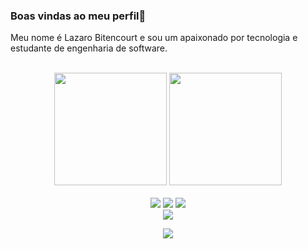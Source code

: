 ### Boas vindas ao meu perfil👋

Meu nome é Lazaro Bitencourt e sou um apaixonado por tecnologia e estudante de engenharia de software.

<br>

<!-- GITHUB STATUS -->
<div align="center">
  <img height="180em" src="https://github-readme-stats.vercel.app/api?username=LazaroBitencourt&show_icons=true&theme=dark&include_all_commits=true&count_private=true"/>
  <img height="180em" src="https://github-readme-stats.vercel.app/api/top-langs/?username=LazaroBitencourt&layout=compact&langs_count=10&theme=dark"/>

  <!-- TEMAS: dark, radical, merko, gruvbox, tokyonight, onedark, cobalt, synthwave, highcontrast, dracula -->
</div>

<br>

<div align="center">
  <img src="https://img.shields.io/badge/Java-ED8B00?style=for-the-badge&logo=java&logoColor=white" />
  <img src="https://img.shields.io/badge/MySQL-00000F?style=for-the-badge&logo=mysql&logoColor=white" />
  <img src="https://img.shields.io/badge/PostgreSQL-316192?style=for-the-badge&logo=postgresql&logoColor=white" />

  
</div>

<div align="center">
<a href="https://www.linkedin.com/in/lazarobitencourt/" target="_blank"><img src="https://img.shields.io/badge/-LinkedIn-%230077B5?style=for-the-badge&logo=linkedin&logoColor=white" target="_blank"></a>  
  
![](https://visitor-badge.glitch.me/badge?page_id=LazaroBitencourt)
</div>
